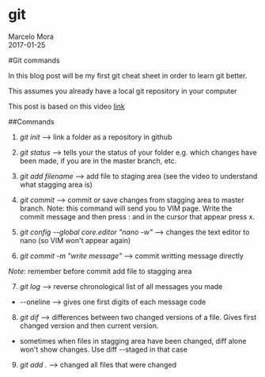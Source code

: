 # git
Marcelo Mora  
2017-01-25  


#Git commands


In this blog post will be my first git cheat sheet in order to learn git better.

This assumes you already have a local git repository in your computer

This post is based on this video [link](https://www.youtube.com/watch?v=IpUDlhh8I2E)

##Commands

1. *git  init*  --> link a folder as a repository in github

2. *git status*  --> tells your the status of your folder e.g. which changes have been made, if you are in the master branch, etc.

3. *git add filename*  --> add file to staging area (see the video to understand what stagging area is)

4. *git commit* --> commit or save changes from stagging area to master branch. Note: this command will send you to VIM page. Write the commit message and then press : and in the cursor that appear press x.

5. *git config --global core.editor "nano -w"* --> changes the text editor to nano (so VIM won't appear again)

6. *git commit -m "write message"* --> commit writting message directly 

*Note*: remember before commit add  file to stagging area

7. *git log* --> reverse chronological list of all messages you made

+ --oneline --> gives one first digits of each message code

8. *git dif* --> differences between two changed versions of a file. Gives first changed version and then current version.     

+ sometimes when files in stagging area have been changed, diff alone won't show changes. Use diff --staged in that case 

9. *git add .* --> changed all files that were changed


